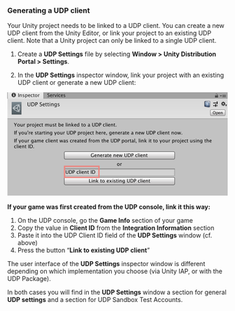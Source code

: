 ### Generating a UDP client

Your Unity project needs to be linked to a UDP client. You can create a new UDP client from the Unity Editor, or link your project to an existing UDP client. Note that a Unity project can only be linked to a single UDP client.

1. Create a **UDP Settings** file by selecting **Window > Unity Distribution Portal > Settings**. 

2. In the **UDP Settings** inspector window, link your project with an existing UDP client or generate a new UDP client:

![img](images/image_2.png)

**If your game was first created from the UDP console, link it this way:**

1. On the UDP console, go the **Game Info** section of your game
2. Copy the value in **Client ID** from the **Integration Information** section
3. Paste it into the UDP Client ID field of the **UDP Settings** window (cf. above)
4. Press the button “**Link to existing UDP client**”

The user interface of the **UDP Settings** inspector window is different depending on which implementation you choose (via Unity IAP, or with the UDP Package). 

In both cases you will find in the **UDP Settings** window a section for general **UDP settings** and a section for UDP Sandbox Test Accounts.

